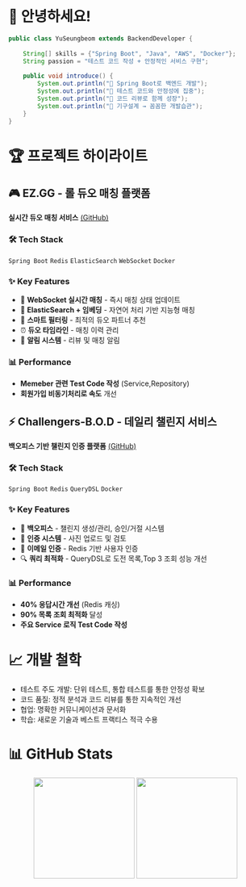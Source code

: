 # 👋 안녕하세요!

```java
public class YuSeungbeom extends BackendDeveloper {
    
    String[] skills = {"Spring Boot", "Java", "AWS", "Docker"};
    String passion = "테스트 코드 작성 + 안정적인 서비스 구현";
    
    public void introduce() {
        System.out.println("🚀 Spring Boot로 백엔드 개발");
        System.out.println("🧪 테스트 코드와 안정성에 집중");
        System.out.println("🤝 코드 리뷰로 함께 성장");
        System.out.println("🔧 기구설계 → 꼼꼼한 개발습관");
    }
}
```

# 🏆 프로젝트 하이라이트

## 🎮 EZ.GG - 롤 듀오 매칭 플랫폼
**실시간 듀오 매칭 서비스** [(GitHub)](https://github.com/W-llama/ezgg)

### 🛠 Tech Stack
`Spring Boot` `Redis` `ElasticSearch` `WebSocket` `Docker`

### ✨ Key Features
- 🔄 **WebSocket 실시간 매칭** - 즉시 매칭 상태 업데이트
- 🧠 **ElasticSearch + 임베딩** - 자연어 처리 기반 지능형 매칭
- 🎯 **스마트 필터링** - 최적의 듀오 파트너 추천
- ⏰ **듀오 타임라인** - 매칭 이력 관리
- 🔔 **알림 시스템** - 리뷰 및 매칭 알림

### 📊 Performance
- **Memeber 관련 Test Code 작성** (Service,Repository)
- **회원가입 비동기처리로 속도** 개선

## ⚡ Challengers-B.O.D - 데일리 챌린지 서비스  
**백오피스 기반 챌린지 인증 플랫폼** [(GitHub)](https://github.com/W-llama/BOD_backend)

### 🛠 Tech Stack
`Spring Boot` `Redis` `QueryDSL` `Docker`

### ✨ Key Features
- 🏢 **백오피스** - 챌린지 생성/관리, 승인/거절 시스템
- 📸 **인증 시스템** - 사진 업로드 및 검토
- 🔐 **이메일 인증** - Redis 기반 사용자 인증
- 🔍 **쿼리 최적화** - QueryDSL로 도전 목록,Top 3 조회 성능 개선

### 📊 Performance
- **40% 응답시간 개선** (Redis 캐싱)
- **90% 목록 조회 최적화** 달성
- **주요 Service 로직 Test Code 작성**

# 📈 개발 철학
- 테스트 주도 개발: 단위 테스트, 통합 테스트를 통한 안정성 확보
- 코드 품질: 정적 분석과 코드 리뷰를 통한 지속적인 개선
- 협업: 명확한 커뮤니케이션과 문서화
- 학습: 새로운 기술과 베스트 프랙티스 적극 수용

# 📊 GitHub Stats

<div align="center">
    <img src="https://github-readme-stats.vercel.app/api/top-langs/?username=W-llama&layout=donut" style="height: 200px;">
    <img src="https://github-readme-stats.vercel.app/api?username=W-llama&show_icons=true" style="height: 200px;">
</div>

